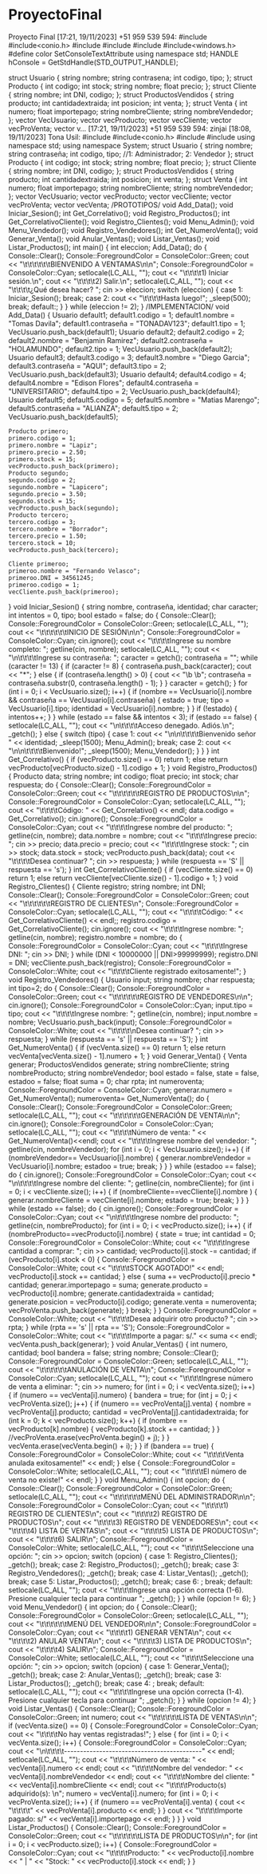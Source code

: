 # ProyectoFinal
Proyecto Final
[17:21, 19/11/2023] +51 959 539 594: #include<iostream>
#include<conio.h>
#include<string>
#include<vector>
#include<cstdlib>
#include<windows.h>
#define color SetConsoleTextAttribute
using namespace std;
HANDLE hConsole = GetStdHandle(STD_OUTPUT_HANDLE);

struct Usuario
{
	string nombre;
	string contrasena;
	int codigo, tipo; 
};
struct Producto
{
	int codigo;
	int stock;
	string nombre;
	float precio;
};
struct Cliente
{
	string nombre;
	int DNI, codigo;
};
struct ProductosVendidos
{
	string producto;
	int cantidadextraida;
	int posicion;
	int venta;
};
struct Venta
{
	int numero;
	float importepago;
	string nombreCliente;
	string nombreVendedor;
};
vector <Usuario> VecUsuario;
vector <Producto> vecProducto;
vector <Cliente> vecCliente;
vector <ProductosVendidos> vecProVenta;
vector <Venta> v…
[17:21, 19/11/2023] +51 959 539 594: zinjai
[18:08, 19/11/2023] Tona Usil: #include<iostream>
#include<conio.h>
#include<string>
#include<vector>
using namespace std;
using namespace System;
struct Usuario
{
	string nombre;
	string contraseña;
	int codigo, tipo; //1: Administrador; 2: Vendedor
};
struct Producto
{
	int codigo;
	int stock;
	string nombre;
	float precio;
};
struct Cliente
{
	string nombre;
	int DNI, codigo;
};
struct ProductosVendidos
{
	string producto;
	int cantidadextraida;
	int posicion;
	int venta;
};
struct Venta
{
	int numero;
	float importepago;
	string nombreCliente;
	string nombreVendedor;
};
vector <Usuario> VecUsuario;
vector <Producto> vecProducto;
vector <Cliente> vecCliente;
vector <ProductosVendidos> vecProVenta;
vector <Venta> vecVenta;
/PROTOTIPOS/
void Add_Data();
void Iniciar_Sesion();
int Get_Correlativo();
void Registro_Productos();
int Get_CorrelativoCliente();
void Registro_Clientes();
void Menu_Admin();
void Menu_Vendedor();
void Registro_Vendedores();
int Get_NumeroVenta();
void Generar_Venta();
void Anular_Ventas();
void Listar_Ventas();
void Listar_Productos();
int main()
{
	int eleccion;
	Add_Data();
	do {
		Console::Clear();
		Console::ForegroundColor = ConsoleColor::Green;
		cout << "\t\t\t\t\t\tBIENVENIDO A VENTAMAS\n\n";
		Console::ForegroundColor = ConsoleColor::Cyan; setlocale(LC_ALL, "");
		cout << "\t\t\t\t1) Iniciar sesión.\n";
		cout << "\t\t\t\t2) Salir.\n";
		setlocale(LC_ALL, ""); cout << "\t\t\t\t¿Qué desea hacer? "; cin >> eleccion;
		switch (eleccion)
		{
		case 1: Iniciar_Sesion(); break;
		case 2: cout << "\t\t\t\tHasta luego!"; _sleep(500); break;
		default:;
		}
	} while (eleccion != 2);
}
/IMPLEMENTACION/
void Add_Data()
{
	Usuario default1;
	default1.codigo = 1;
	default1.nombre = "Tomas Davila";
	default1.contraseña = "TONADAV123";
	default1.tipo = 1;
	VecUsuario.push_back(default1);
	Usuario default2;
	default2.codigo = 2;
	default2.nombre = "Benjamin Ramirez";
	default2.contraseña = "HOLAMUNDO";
	default2.tipo = 1;
	VecUsuario.push_back(default2);
	Usuario default3;
	default3.codigo = 3;
	default3.nombre = "Diego Garcia";
	default3.contraseña = "AQUI";
	default3.tipo = 2;
	VecUsuario.push_back(default3);
	Usuario default4;
	default4.codigo = 4;
	default4.nombre = "Edison Flores";
	default4.contraseña = "UNIVERSITARIO";
	default4.tipo = 2;
	VecUsuario.push_back(default4);
	Usuario default5;
	default5.codigo = 5;
	default5.nombre = "Matias Marengo";
	default5.contraseña = "ALIANZA";
	default5.tipo = 2;
	VecUsuario.push_back(default5);

	Producto primero;
	primero.codigo = 1;
	primero.nombre = "Lapiz";
	primero.precio = 2.50;
	primero.stock = 15;
	vecProducto.push_back(primero);
	Producto segundo;
	segundo.codigo = 2;
	segundo.nombre = "Lapicero";
	segundo.precio = 3.50;
	segundo.stock = 15;
	vecProducto.push_back(segundo);
	Producto tercero;
	tercero.codigo = 3;
	tercero.nombre = "Borrador";
	tercero.precio = 1.50;
	tercero.stock = 10;
	vecProducto.push_back(tercero);

	Cliente primeroo;
	primeroo.nombre = "Fernando Velasco";
	primeroo.DNI = 34561245;
	primeroo.codigo = 1;
	vecCliente.push_back(primeroo);
}
void Iniciar_Sesion()
{
	string   nombre, contraseña, identidad;
	char     caracter;
	int      intentos = 0, tipo;
	bool     estado = false;
	do {
		Console::Clear();
		Console::ForegroundColor = ConsoleColor::Green;
		setlocale(LC_ALL, ""); cout << "\t\t\t\t\t\tINICIO DE SESIÓN\n\n";
		Console::ForegroundColor = ConsoleColor::Cyan; 
		cin.ignore();
		cout << "\t\t\t\tIngrese su nombre completo: "; getline(cin, nombre);
		setlocale(LC_ALL, ""); cout << "\n\t\t\t\tIngrese su contraseña: ";
		caracter = getch();
		contraseña = "";
		while (caracter != 13)
		{
			if (caracter != 8)
			{
				contraseña.push_back(caracter);
				cout << "*";
			}
			else
			{
				if (contraseña.length() > 0)
				{
					cout << "\b \b";
					contraseña = contraseña.substr(0, contraseña.length() - 1);
				}
			}
			caracter = getch();
		}
		for (int i = 0; i < VecUsuario.size(); i++)
		{
			if (nombre == VecUsuario[i].nombre && contraseña == VecUsuario[i].contraseña)
			{
				estado = true;
				tipo = VecUsuario[i].tipo;
				identidad = VecUsuario[i].nombre;
			}
		}
		if (!estado)
		{
			intentos++;
		}
	} while (estado == false && intentos < 3);
	if (estado == false)
	{
		setlocale(LC_ALL, ""); cout << "\n\t\t\t\tAcceso denegado. Adiós.\n"; _getch();
	}
	else
	{
		switch (tipo)
		{
		case 1: cout << "\n\n\t\t\t\tBienvenido señor  " << identidad; _sleep(1500); Menu_Admin(); break;
		case 2: cout << "\n\n\t\t\t\tBienvenido!"; _sleep(1500); Menu_Vendedor();
		}
	}
}
int Get_Correlativo()
{
	if (vecProducto.size() == 0)
		return 1;
	else
		return vecProducto[vecProducto.size() - 1].codigo + 1;
}
void Registro_Productos()
{
	Producto data;
	string nombre;
	int codigo;
	float precio;
	int stock;
	char respuesta;
	do {
		Console::Clear();
		Console::ForegroundColor = ConsoleColor::Green;
		cout << "\t\t\t\t\t\tREGISTRO DE PRODUCTOS\n\n";
		Console::ForegroundColor = ConsoleColor::Cyan;
		setlocale(LC_ALL, ""); cout << "\t\t\t\tCódigo: " << Get_Correlativo() << endl;
		data.codigo = Get_Correlativo();
		cin.ignore();
		Console::ForegroundColor = ConsoleColor::Cyan;
		cout << "\t\t\t\tIngrese nombre del producto: "; getline(cin, nombre);
		data.nombre = nombre; 
		cout << "\t\t\t\tIngrese precio: "; cin >> precio;
		data.precio = precio;
		cout << "\t\t\t\tIngrese stock: "; cin >> stock;
		data.stock = stock;
		vecProducto.push_back(data);
		cout << "\t\t\t\tDesea continuar? "; cin >> respuesta;
	} while (respuesta == 'S' || respuesta == 's');
}
int Get_CorrelativoCliente()
{
	if (vecCliente.size() == 0)
		return 1;
	else
		return vecCliente[vecCliente.size() - 1].codigo + 1;
}
void Registro_Clientes()
{
	Cliente registro;
	string nombre;
	int DNI;
	Console::Clear();
	Console::ForegroundColor = ConsoleColor::Green;
	cout << "\t\t\t\t\t\tREGISTRO DE CLIENTES\n";
	Console::ForegroundColor = ConsoleColor::Cyan;
	setlocale(LC_ALL, ""); cout << "\t\t\t\tCódigo: " << Get_CorrelativoCliente() << endl;;
	registro.codigo = Get_CorrelativoCliente();
	cin.ignore();
	cout << "\t\t\t\tIngrese nombre: "; getline(cin, nombre);
	registro.nombre = nombre;
	do {
		Console::ForegroundColor = ConsoleColor::Cyan;
		cout << "\t\t\t\tIngrese DNI: "; cin >> DNI;
	} while (DNI < 10000000 || DNI>99999999);
	registro.DNI = DNI;
	vecCliente.push_back(registro);
	Console::ForegroundColor = ConsoleColor::White;
	cout << "\t\t\t\tCliente registrado exitosamente!";
}
void Registro_Vendedores()
{
	Usuario input;
	string nombre;
	char respuesta;
	int tipo=2;
	do {
		Console::Clear();
		Console::ForegroundColor = ConsoleColor::Green;
		cout << "\t\t\t\t\t\tREGISTRO DE VENDEDORES\n\n";
		cin.ignore();
		Console::ForegroundColor = ConsoleColor::Cyan;
		input.tipo = tipo;
		cout << "\t\t\t\tIngrese nombre: "; getline(cin, nombre);
		input.nombre = nombre;
		VecUsuario.push_back(input);
		Console::ForegroundColor = ConsoleColor::White;
		cout << "\t\t\t\t\nDesea continuar? "; cin >> respuesta;
	} while (respuesta == 's' || respuesta == 'S');
}
int Get_NumeroVenta()
{
	if (vecVenta.size() == 0)
		return 1;
	else
		return vecVenta[vecVenta.size() - 1].numero + 1;
}
void Generar_Venta()
{
	Venta generar;
	ProductosVendidos generate;
	string nombreCliente;
	string nombreProducto;
	string nombreVendedor;
	bool estado = false, state = false, estadoo = false;
	float suma = 0;
	char rpta;
	int numeroventa;
	Console::ForegroundColor = ConsoleColor::Cyan;
	generar.numero = Get_NumeroVenta();
	numeroventa= Get_NumeroVenta();
	do {
		Console::Clear();
		Console::ForegroundColor = ConsoleColor::Green;
		setlocale(LC_ALL, ""); cout << "\t\t\t\t\t\tGENERACIÓN DE VENTA\n\n";
		cin.ignore();
		Console::ForegroundColor = ConsoleColor::Cyan;
		setlocale(LC_ALL, ""); cout << "\t\t\t\tNúmero de venta: " << Get_NumeroVenta()<<endl;
		cout << "\t\t\t\tIngrese nombre del vendedor: "; getline(cin, nombreVendedor);
		for (int i = 0; i < VecUsuario.size(); i++)
		{
			if (nombreVendedor== VecUsuario[i].nombre)
			{
				generar.nombreVendedor = VecUsuario[i].nombre;
				estadoo = true;
				break;
			}
		}
	} while (estadoo == false);
	do {
		cin.ignore();
		Console::ForegroundColor = ConsoleColor::Cyan;
		cout << "\n\t\t\t\tIngrese nombre del cliente: "; getline(cin, nombreCliente);
		for (int i = 0; i < vecCliente.size(); i++)
		{
			if (nombreCliente==vecCliente[i].nombre )
			{
				generar.nombreCliente = vecCliente[i].nombre;
				estado = true;
				break;
			}
		}
	} while (estado == false);
	do {
		cin.ignore();
		Console::ForegroundColor = ConsoleColor::Cyan;
		cout << "\n\t\t\t\tIngrese nombre del producto: "; getline(cin, nombreProducto);
		for (int i = 0; i < vecProducto.size(); i++)
		{
			if (nombreProducto==vecProducto[i].nombre)
			{
				state = true;
				int cantidad = 0;
				Console::ForegroundColor = ConsoleColor::White;
				cout << "\t\t\t\tIngrese cantidad a comprar: "; cin >> cantidad; 
				vecProducto[i].stock -= cantidad; 
				if (vecProducto[i].stock < 0)
				{
					Console::ForegroundColor = ConsoleColor::White;
					cout << "\t\t\t\tSTOCK AGOTADO!" << endl; 
					vecProducto[i].stock += cantidad;
				}
				else
				{
					suma += vecProducto[i].precio * cantidad;
					generar.importepago = suma;
					generate.producto = vecProducto[i].nombre;
					generate.cantidadextraida = cantidad;
					generate.posicion = vecProducto[i].codigo;
					generate.venta = numeroventa;
					vecProVenta.push_back(generate);
				}
				break;
			}
		}
		Console::ForegroundColor = ConsoleColor::White;
		cout << "\t\t\t\tDesea adquirir otro producto? "; cin >> rpta;
	} while (rpta == 's' || rpta == 'S');
	Console::ForegroundColor = ConsoleColor::White;
	cout << "\t\t\t\tImporte a pagar: s/." << suma << endl;
	vecVenta.push_back(generar);
}
void Anular_Ventas()
{
	int numero, cantidad;
	bool bandera = false;
	string nombre;
	Console::Clear();
	Console::ForegroundColor = ConsoleColor::Green;
	setlocale(LC_ALL, ""); cout << "\t\t\t\t\t\tANULACIÓN DE VENTA\n";
	Console::ForegroundColor = ConsoleColor::Cyan;
	setlocale(LC_ALL, ""); cout << "\t\t\t\tIngrese número de venta a eliminar: "; cin >> numero;
	for (int i = 0; i < vecVenta.size(); i++)
	{
		if (numero == vecVenta[i].numero)
		{
			bandera = true;
			for (int j = 0; j < vecProVenta.size(); j++)
			{
				if (numero == vecProVenta[j].venta)
				{
					nombre = vecProVenta[j].producto;
					cantidad = vecProVenta[j].cantidadextraida;
					for (int k = 0; k < vecProducto.size(); k++)
					{
						if (nombre == vecProducto[k].nombre)
						{
							vecProducto[k].stock += cantidad;
						}
					}
					//vecProVenta.erase(vecProVenta.begin() + j);
				}
			}
			vecVenta.erase(vecVenta.begin() + i);
		}
	}
	if (bandera == true)
	{
		Console::ForegroundColor = ConsoleColor::White;
		cout << "\t\t\t\tVenta anulada exitosamente!" << endl;
	}
	else
	{
		Console::ForegroundColor = ConsoleColor::White;
		setlocale(LC_ALL, ""); cout << "\t\t\t\tEl número de venta no existe!" << endl;
	}
}
void Menu_Admin()
{
	int opcion;
	do {
		Console::Clear();
		Console::ForegroundColor = ConsoleColor::Green; setlocale(LC_ALL, "");
		cout << "\t\t\t\t\t\tMENÚ DEL ADMINISTRADOR\n\n";
		Console::ForegroundColor = ConsoleColor::Cyan;
		cout << "\t\t\t\t1) REGISTRO DE CLIENTES\n";
		cout << "\t\t\t\t2) REGISTRO DE PRODUCTOS\n";
		cout << "\t\t\t\t3) REGISTRO DE VENDEDORES\n";
		cout << "\t\t\t\t4) LISTA DE VENTAS\n";
		cout << "\t\t\t\t5) LISTA DE PRODUCTOS\n";
		cout << "\t\t\t\t6) SALIR\n";
		Console::ForegroundColor = ConsoleColor::White;
		setlocale(LC_ALL, ""); cout << "\t\t\t\tSeleccione una opción: "; cin >> opcion;
		switch (opcion)
		{
		case 1: Registro_Clientes(); _getch(); break;
		case 2: Registro_Productos(); _getch(); break;
		case 3: Registro_Vendedores(); _getch(); break;
		case 4: Listar_Ventas(); _getch(); break;
		case 5: Listar_Productos(); _getch(); break;
		case 6: ; break;
		default: setlocale(LC_ALL, ""); cout << "\t\t\t\tIngrese una opción correcta (1-6). Presione cualquier tecla para continuar "; _getch();
		}
	} while (opcion != 6);
}
void Menu_Vendedor()
{
	int opcion;
	do {
		Console::Clear(); 
		Console::ForegroundColor = ConsoleColor::Green; setlocale(LC_ALL, "");
		cout << "\t\t\t\t\t\tMENÚ DEL VENDEDOR\n\n";
		Console::ForegroundColor = ConsoleColor::Cyan;
		cout << "\t\t\t\t1) GENERAR VENTA\n";
		cout << "\t\t\t\t2) ANULAR VENTA\n";
		cout << "\t\t\t\t3) LISTA DE PRODUCTOS\n";
		cout << "\t\t\t\t4) SALIR\n";
		Console::ForegroundColor = ConsoleColor::White;
		setlocale(LC_ALL, ""); cout << "\t\t\t\tSeleccione una opción: ";
		cin >> opcion;
		switch (opcion)
		{
		case 1: Generar_Venta(); _getch(); break;
		case 2: Anular_Ventas();  _getch(); break;
		case 3: Listar_Productos(); _getch(); break;
		case 4: ; break;
		default: setlocale(LC_ALL, ""); cout << "\t\t\t\tIngrese una opción correcta (1-4). Presione cualquier tecla para continuar "; _getch();
		}
	} while (opcion != 4);
}
void Listar_Ventas()
{
	Console::Clear();
	Console::ForegroundColor = ConsoleColor::Green;
	int numero;
	cout << "\t\t\t\t\t\tLISTA DE VENTAS\n\n";
	if (vecVenta.size() == 0)
	{
		Console::ForegroundColor = ConsoleColor::Cyan;
		cout << "\t\t\t\tNo hay ventas registradas!";
	}
	else
	{
		for (int i = 0; i < vecVenta.size(); i++)
		{
			Console::ForegroundColor = ConsoleColor::Cyan;
			cout << "\n\t\t\t\t-------------------------------------------" << endl;
			setlocale(LC_ALL, ""); cout << "\t\t\t\tNúmero de venta: " << vecVenta[i].numero << endl;
			cout << "\t\t\t\tNombre del vendedor: " << vecVenta[i].nombreVendedor << endl;
			cout << "\t\t\t\tNombre del cliente: " << vecVenta[i].nombreCliente << endl;
			cout << "\t\t\t\tProducto(s) adquirido(s): \n";
			numero = vecVenta[i].numero;
			for (int i = 0; i < vecProVenta.size(); i++)
			{
				if (numero == vecProVenta[i].venta)
				{
					cout << "\t\t\t\t" << vecProVenta[i].producto << endl;
				}
			}
			cout << "\t\t\t\tImporte pagado: s/" << vecVenta[i].importepago << endl;
		}
	}
}
void Listar_Productos()
{
	Console::Clear();
	Console::ForegroundColor = ConsoleColor::Green;
	cout << "\t\t\t\t\t\tLISTA DE PRODUCTOS\n\n";
	for (int i = 0; i < vecProducto.size(); i++)
	{
		Console::ForegroundColor = ConsoleColor::Cyan;
		cout << "\t\t\t\tProducto: " << vecProducto[i].nombre << " | " << "Stock: " << vecProducto[i].stock << endl;
	}
}
